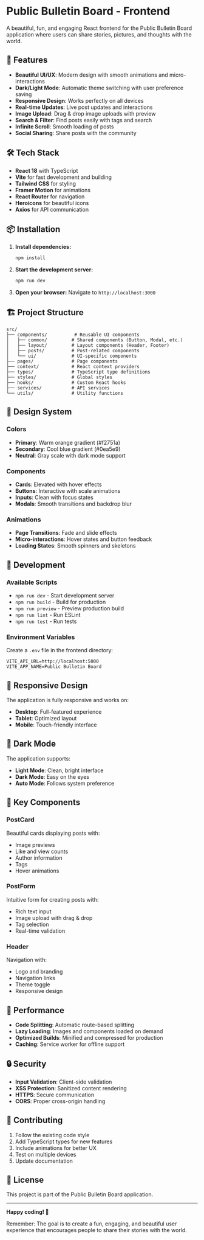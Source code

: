 # Public Bulletin Board - Frontend

A beautiful, fun, and engaging React frontend for the Public Bulletin Board application where users can share stories, pictures, and thoughts with the world.

## 🚀 Features

- **Beautiful UI/UX**: Modern design with smooth animations and micro-interactions
- **Dark/Light Mode**: Automatic theme switching with user preference saving
- **Responsive Design**: Works perfectly on all devices
- **Real-time Updates**: Live post updates and interactions
- **Image Upload**: Drag & drop image uploads with preview
- **Search & Filter**: Find posts easily with tags and search
- **Infinite Scroll**: Smooth loading of posts
- **Social Sharing**: Share posts with the community

## 🛠️ Tech Stack

- **React 18** with TypeScript
- **Vite** for fast development and building
- **Tailwind CSS** for styling
- **Framer Motion** for animations
- **React Router** for navigation
- **Heroicons** for beautiful icons
- **Axios** for API communication

## 📦 Installation

1. **Install dependencies:**
   ```bash
   npm install
   ```

2. **Start the development server:**
   ```bash
   npm run dev
   ```

3. **Open your browser:**
   Navigate to `http://localhost:3000`

## 🏗️ Project Structure

```
src/
├── components/          # Reusable UI components
│   ├── common/         # Shared components (Button, Modal, etc.)
│   ├── layout/         # Layout components (Header, Footer)
│   ├── posts/          # Post-related components
│   └── ui/             # UI-specific components
├── pages/              # Page components
├── context/            # React context providers
├── types/              # TypeScript type definitions
├── styles/             # Global styles
├── hooks/              # Custom React hooks
├── services/           # API services
└── utils/              # Utility functions
```

## 🎨 Design System

### Colors
- **Primary**: Warm orange gradient (#f2751a)
- **Secondary**: Cool blue gradient (#0ea5e9)
- **Neutral**: Gray scale with dark mode support

### Components
- **Cards**: Elevated with hover effects
- **Buttons**: Interactive with scale animations
- **Inputs**: Clean with focus states
- **Modals**: Smooth transitions and backdrop blur

### Animations
- **Page Transitions**: Fade and slide effects
- **Micro-interactions**: Hover states and button feedback
- **Loading States**: Smooth spinners and skeletons

## 🔧 Development

### Available Scripts

- `npm run dev` - Start development server
- `npm run build` - Build for production
- `npm run preview` - Preview production build
- `npm run lint` - Run ESLint
- `npm run test` - Run tests

### Environment Variables

Create a `.env` file in the frontend directory:

```env
VITE_API_URL=http://localhost:5000
VITE_APP_NAME=Public Bulletin Board
```

## 📱 Responsive Design

The application is fully responsive and works on:
- **Desktop**: Full-featured experience
- **Tablet**: Optimized layout
- **Mobile**: Touch-friendly interface

## 🌙 Dark Mode

The application supports:
- **Light Mode**: Clean, bright interface
- **Dark Mode**: Easy on the eyes
- **Auto Mode**: Follows system preference

## 🎯 Key Components

### PostCard
Beautiful cards displaying posts with:
- Image previews
- Like and view counts
- Author information
- Tags
- Hover animations

### PostForm
Intuitive form for creating posts with:
- Rich text input
- Image upload with drag & drop
- Tag selection
- Real-time validation

### Header
Navigation with:
- Logo and branding
- Navigation links
- Theme toggle
- Responsive design

## 🚀 Performance

- **Code Splitting**: Automatic route-based splitting
- **Lazy Loading**: Images and components loaded on demand
- **Optimized Builds**: Minified and compressed for production
- **Caching**: Service worker for offline support

## 🔒 Security

- **Input Validation**: Client-side validation
- **XSS Protection**: Sanitized content rendering
- **HTTPS**: Secure communication
- **CORS**: Proper cross-origin handling

## 🤝 Contributing

1. Follow the existing code style
2. Add TypeScript types for new features
3. Include animations for better UX
4. Test on multiple devices
5. Update documentation

## 📄 License

This project is part of the Public Bulletin Board application.

---

**Happy coding! 🎉**

Remember: The goal is to create a fun, engaging, and beautiful user experience that encourages people to share their stories with the world. 